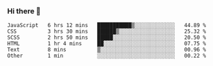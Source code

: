 ### Hi there 👋

<!--START_SECTION:waka-->

```text
JavaScript   6 hrs 12 mins   ███████████▒░░░░░░░░░░░░░   44.89 %
CSS          3 hrs 30 mins   ██████▒░░░░░░░░░░░░░░░░░░   25.32 %
SCSS         2 hrs 50 mins   █████░░░░░░░░░░░░░░░░░░░░   20.50 %
HTML         1 hr 4 mins     ██░░░░░░░░░░░░░░░░░░░░░░░   07.75 %
Text         8 mins          ▒░░░░░░░░░░░░░░░░░░░░░░░░   00.96 %
Other        1 min           ░░░░░░░░░░░░░░░░░░░░░░░░░   00.22 %
```

<!--END_SECTION:waka-->
